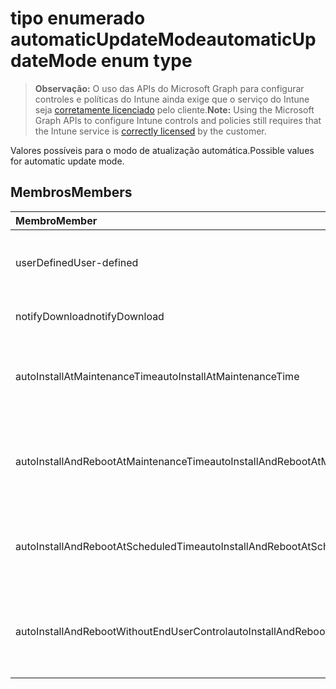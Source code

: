 # <a name="automaticupdatemode-enum-type"></a><span data-ttu-id="d64c0-101">tipo enumerado automaticUpdateMode</span><span class="sxs-lookup"><span data-stu-id="d64c0-101">automaticUpdateMode enum type</span></span>

> <span data-ttu-id="d64c0-102">**Observação:** O uso das APIs do Microsoft Graph para configurar controles e políticas do Intune ainda exige que o serviço do Intune seja [corretamente licenciado](https://go.microsoft.com/fwlink/?linkid=839381) pelo cliente.</span><span class="sxs-lookup"><span data-stu-id="d64c0-102">**Note:** Using the Microsoft Graph APIs to configure Intune controls and policies still requires that the Intune service is [correctly licensed](https://go.microsoft.com/fwlink/?linkid=839381) by the customer.</span></span>

<span data-ttu-id="d64c0-103">Valores possíveis para o modo de atualização automática.</span><span class="sxs-lookup"><span data-stu-id="d64c0-103">Possible values for automatic update mode.</span></span>
## <a name="members"></a><span data-ttu-id="d64c0-104">Membros</span><span class="sxs-lookup"><span data-stu-id="d64c0-104">Members</span></span>
|<span data-ttu-id="d64c0-105">Membro</span><span class="sxs-lookup"><span data-stu-id="d64c0-105">Member</span></span>|<span data-ttu-id="d64c0-106">Valor</span><span class="sxs-lookup"><span data-stu-id="d64c0-106">Value</span></span>|<span data-ttu-id="d64c0-107">Descrição</span><span class="sxs-lookup"><span data-stu-id="d64c0-107">Description</span></span>|
|:---|:---|:---|
|<span data-ttu-id="d64c0-108">userDefined</span><span class="sxs-lookup"><span data-stu-id="d64c0-108">User-defined</span></span>|<span data-ttu-id="d64c0-109">0</span><span class="sxs-lookup"><span data-stu-id="d64c0-109">0%</span></span>|<span data-ttu-id="d64c0-110">Definido pelo usuário, valor padrão, sem intenção.</span><span class="sxs-lookup"><span data-stu-id="d64c0-110">User Defined, default value, no intent.</span></span>|
|<span data-ttu-id="d64c0-111">notifyDownload</span><span class="sxs-lookup"><span data-stu-id="d64c0-111">notifyDownload</span></span>|<span data-ttu-id="d64c0-112">1</span><span class="sxs-lookup"><span data-stu-id="d64c0-112">-1</span></span>|<span data-ttu-id="d64c0-113">Notificar ao baixar.</span><span class="sxs-lookup"><span data-stu-id="d64c0-113">Notify on download.</span></span>|
|<span data-ttu-id="d64c0-114">autoInstallAtMaintenanceTime</span><span class="sxs-lookup"><span data-stu-id="d64c0-114">autoInstallAtMaintenanceTime</span></span>|<span data-ttu-id="d64c0-115">2</span><span class="sxs-lookup"><span data-stu-id="d64c0-115">-2</span></span>|<span data-ttu-id="d64c0-116">Instalar automaticamente no período de manutenção.</span><span class="sxs-lookup"><span data-stu-id="d64c0-116">Auto-install at maintenance time.</span></span>|
|<span data-ttu-id="d64c0-117">autoInstallAndRebootAtMaintenanceTime</span><span class="sxs-lookup"><span data-stu-id="d64c0-117">autoInstallAndRebootAtMaintenanceTime</span></span>|<span data-ttu-id="d64c0-118">3</span><span class="sxs-lookup"><span data-stu-id="d64c0-118">-3</span></span>|<span data-ttu-id="d64c0-119">Instalar automaticamente e reinicializar no período de manutenção.</span><span class="sxs-lookup"><span data-stu-id="d64c0-119">Auto-install and reboot at maintenance time.</span></span>|
|<span data-ttu-id="d64c0-120">autoInstallAndRebootAtScheduledTime</span><span class="sxs-lookup"><span data-stu-id="d64c0-120">autoInstallAndRebootAtScheduledTime</span></span>|<span data-ttu-id="d64c0-121">4</span><span class="sxs-lookup"><span data-stu-id="d64c0-121">-4</span></span>|<span data-ttu-id="d64c0-122">Instalar automaticamente e reinicializar no horário agendado.</span><span class="sxs-lookup"><span data-stu-id="d64c0-122">Auto-install and reboot at scheduled time.</span></span>|
|<span data-ttu-id="d64c0-123">autoInstallAndRebootWithoutEndUserControl</span><span class="sxs-lookup"><span data-stu-id="d64c0-123">autoInstallAndRebootWithoutEndUserControl</span></span>|<span data-ttu-id="d64c0-124">5</span><span class="sxs-lookup"><span data-stu-id="d64c0-124">$-5</span></span>|<span data-ttu-id="d64c0-125">Instalar automaticamente e reiniciar sem controle de usuário final</span><span class="sxs-lookup"><span data-stu-id="d64c0-125">Auto-install and restart without end-user control</span></span>|








